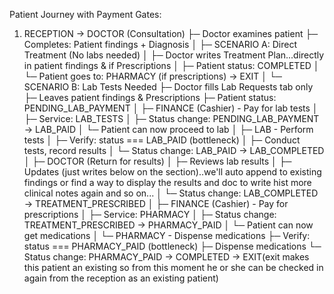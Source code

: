 Patient Journey with Payment Gates:

  1. RECEPTION → DOCTOR (Consultation)
     ├─ Doctor examines patient
     ├─ Completes: Patient findings + Diagnosis
     │
     ├─ SCENARIO A: Direct Treatment (No labs needed)
     │  ├─ Doctor writes Treatment Plan...directly in patient findings & if Prescriptions
     │  ├─ Patient status: COMPLETED
     │  └─ Patient goes to: PHARMACY (if prescriptions) →
  EXIT
     │
     └─ SCENARIO B: Lab Tests Needed
        ├─ Doctor fills Lab Requests tab only
        ├─ Leaves patient findings & Prescriptions
        ├─ Patient status: PENDING_LAB_PAYMENT
        │
        ├─ FINANCE (Cashier) - Pay for lab tests
        │  ├─ Service: LAB_TESTS
        │  ├─ Status change: PENDING_LAB_PAYMENT → LAB_PAID
        │  └─ Patient can now proceed to lab
        │
        ├─ LAB - Perform tests
        │  ├─ Verify: status === LAB_PAID (bottleneck)
        │  ├─ Conduct tests, record results
        │  └─ Status change: LAB_PAID → LAB_COMPLETED
        │
        ├─ DOCTOR (Return for results)
        │  ├─ Reviews lab results
        │  ├─ Updates (just writes below on the section)..we'll auto append to existing findings or find a way to display the results and doc to write hist more clinical notes again and so on...
        │  └─ Status change: LAB_COMPLETED →
  TREATMENT_PRESCRIBED
        │
        ├─ FINANCE (Cashier) - Pay for prescriptions
        │  ├─ Service: PHARMACY
        │  ├─ Status change: TREATMENT_PRESCRIBED →
  PHARMACY_PAID
        │  └─ Patient can now get medications
        │
        └─ PHARMACY - Dispense medications
           ├─ Verify: status === PHARMACY_PAID (bottleneck)
           ├─ Dispense medications
           └─ Status change: PHARMACY_PAID → COMPLETED → EXIT(exit makes this patient an existing so from this moment he or she can be checked in again from the reception as an existing patient)

